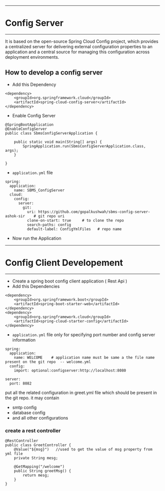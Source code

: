 **************************************************
# Config Server
*******************************************

It is based on the open-source Spring Cloud Config project, which provides a centralized server for delivering external configuration properties to an application and a central source for managing this configuration across deployment environments.


## How to develop a config server

-  Add this Dependency 

```
<dependency>
	<groupId>org.springframework.cloud</groupId>
	<artifactId>spring-cloud-config-server</artifactId>
</dependency>
```

- Enable Config Server

~~~
@SpringBootApplication
@EnableConfigServer
public class SbmsConfigServerApplication {

	public static void main(String[] args) {
		SpringApplication.run(SbmsConfigServerApplication.class, args);
	}

}
~~~

- ``application.yml`` file

```
spring:
  application:
    name: SBMS_ConfigServer
  cloud:
    config:
      server:
        git:
          uri: https://github.com/gopalkushwah/sbms-config-server-ashok-sir    # git repo uri
          clone-on-start: true     # to clone the repo
          search-paths: config     
          default-label: ConfigYmlFiles   # repo name
```

- Now run the Application


*****************************************
# Config Client Developement
***********************************

- Create a spring boot config client application ( Rest Api )
- Add this Dependencies

```
<dependency>
	<groupId>org.springframework.boot</groupId>
	<artifactId>spring-boot-starter-web</artifactId>
</dependency>
<dependency>
	<groupId>org.springframework.cloud</groupId>
	<artifactId>spring-cloud-starter-config</artifactId>
</dependency>
```

- ``application.yml`` file only for specifying port number and config server information

```
spring:
  application:
    name: WELCOME    # application name must be same a the file name present on the git repo  -- welcome.yml
  config:
    import: optional:configserver:http://localhost:8080
    
server:
  port: 8082
```

put all the related configuration in greet.yml file which should be present in the git repo.
it may contain
   - smtp config
   - database config
   - and all other configurations

### create a rest controller

```
@RestController
public class GreetController {
	@Value("${msg}")   //used to get the value of msg property from yml file
	private String mesg;
	
	@GetMapping("/welcome")
	public String greetMsg() {
		return mesg;
	}
}
```





